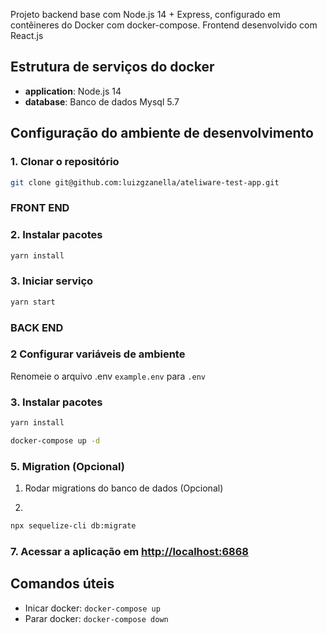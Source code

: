 Projeto backend base com Node.js 14 + Express, configurado em contêineres do Docker com docker-compose.
Frontend desenvolvido com React.js

## Estrutura de serviços do docker

- **application**: Node.js 14
- **database**: Banco de dados Mysql 5.7

## Configuração do ambiente de desenvolvimento

### 1. Clonar o repositório

```bash
git clone git@github.com:luizgzanella/ateliware-test-app.git
```

### FRONT END

### 2. Instalar pacotes

```bash
yarn install
```

### 3. Iniciar serviço

```bash
yarn start
```

### BACK END

### 2 Configurar variáveis de ambiente

Renomeie o arquivo .env `example.env` para `.env`

### 3. Instalar pacotes

```bash
yarn install
```

```bash
docker-compose up -d
```

### 5. Migration (Opcional)

1. Rodar migrations do banco de dados (Opcional)

2.

```bash
npx sequelize-cli db:migrate
```

### 7. Acessar a aplicação em <http://localhost:6868>

## Comandos úteis

- Inicar docker: `docker-compose up`
- Parar docker: `docker-compose down`
